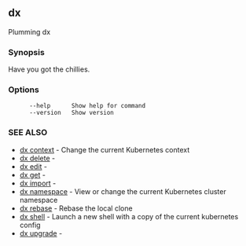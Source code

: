 ## dx

Plumming dx

### Synopsis

Have you got the chillies.

### Options

```
      --help      Show help for command
      --version   Show version
```

### SEE ALSO

* [dx context](dx_context.md)	 - Change the current Kubernetes context
* [dx delete](dx_delete.md)	 - 
* [dx edit](dx_edit.md)	 - 
* [dx get](dx_get.md)	 - 
* [dx import](dx_import.md)	 - 
* [dx namespace](dx_namespace.md)	 - View or change the current Kubernetes cluster namespace
* [dx rebase](dx_rebase.md)	 - Rebase the local clone
* [dx shell](dx_shell.md)	 - Launch a new shell with a copy of the current kubernetes config
* [dx upgrade](dx_upgrade.md)	 - 

